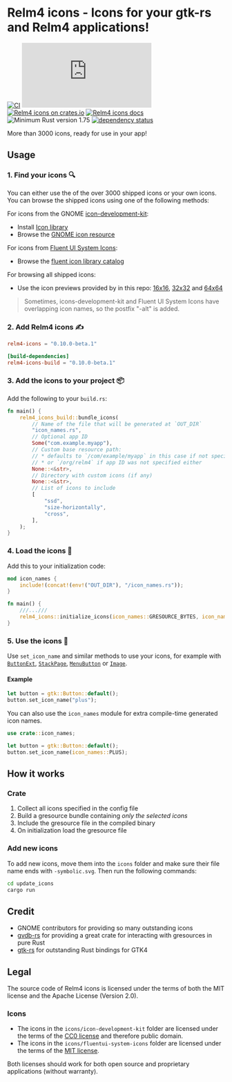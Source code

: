 # Relm4 icons - Icons for your gtk-rs and Relm4 applications!

[![CI](https://github.com/Relm4/icons/actions/workflows/rust.yml/badge.svg)](https://github.com/Relm4/icons/actions/workflows/rust.yml)
[![Matrix](https://img.shields.io/matrix/relm4:matrix.org?label=matrix%20chat)](https://matrix.to/#/#relm4:matrix.org)
[![Relm4 icons on crates.io](https://img.shields.io/crates/v/relm4-icons.svg)](https://crates.io/crates/relm4-icons)
[![Relm4 icons docs](https://img.shields.io/badge/rust-documentation-blue)](https://docs.rs/relm4_icons/)
![Minimum Rust version 1.75](https://img.shields.io/badge/rustc-1.65+-06a096.svg)
[![dependency status](https://deps.rs/repo/github/Relm4/icons/status.svg)](https://deps.rs/repo/github/Relm4/icons)

More than 3000 icons, ready for use in your app!

## Usage

### 1. Find your icons 🔍

You can either use the of the over 3000 shipped icons or your own icons.
You can browse the shipped icons using one of the following methods:

For icons from the GNOME [icon-development-kit](https://gitlab.gnome.org/Teams/Design/icon-development-kit):
+ Install [Icon library](https://flathub.org/apps/details/org.gnome.design.IconLibrary)
+ Browse the [GNOME icon resource](https://teams.pages.gitlab.gnome.org/Design/icon-development-kit-www/)

For icons from [Fluent UI System Icons](https://github.com/microsoft/fluentui-system-icons):
+ Browse the [fluent icon library catalog](https://aka.ms/fluentui-system-icons)

For browsing all shipped icons:
+ Use the icon previews provided by in this repo: [16x16](icons16.md), [32x32](icons32.md) and [64x64](icons64.md)

> Sometimes, icons-development-kit and Fluent UI System Icons have overlapping icon names, so the postfix "-alt" is added.

### 2. Add Relm4 icons ✍

```toml
relm4-icons = "0.10.0-beta.1"

[build-dependencies]
relm4-icons-build = "0.10.0-beta.1"
```

### 3. Add the icons to your project 📦

Add the following to your `build.rs`:

```rust
fn main() {
    relm4_icons_build::bundle_icons(
        // Name of the file that will be generated at `OUT_DIR`
        "icon_names.rs",
        // Optional app ID
        Some("com.example.myapp"),
        // Custom base resource path:
        // * defaults to `/com/example/myapp` in this case if not specified explicitly
        // * or `/org/relm4` if app ID was not specified either
        None::<&str>,
        // Directory with custom icons (if any)
        None::<&str>,
        // List of icons to include
        [
            "ssd",
            "size-horizontally",
            "cross",
        ],
    );
}
```

### 4. Load the icons 🛫

Add this to your initialization code:

```rust
mod icon_names {
    include!(concat!(env!("OUT_DIR"), "/icon_names.rs"));
}

fn main() {
    ///...///
    relm4_icons::initialize_icons(icon_names::GRESOURCE_BYTES, icon_names::RESOURCE_PREFIX);
}
```

### 5. Use the icons 🎉

Use `set_icon_name` and similar methods to use your icons, for example with
[`ButtonExt`](https://gtk-rs.org/gtk4-rs/git/docs/gtk4/prelude/trait.ButtonExt.html#tymethod.set_icon_name),
[`StackPage`](https://gtk-rs.org/gtk4-rs/git/docs/gtk4/struct.StackPage.html#method.set_icon_name),
[`MenuButton`](https://gtk-rs.org/gtk4-rs/git/docs/gtk4/struct.MenuButton.html#method.set_icon_name) or
[`Image`](https://gtk-rs.org/gtk4-rs/git/docs/gtk4/struct.Image.html#method.set_icon_name).

#### Example

```rust
let button = gtk::Button::default();
button.set_icon_name("plus");
```

You can also use the `icon_names` module for extra compile-time generated icon names.

```rust
use crate::icon_names;

let button = gtk::Button::default();
button.set_icon_name(icon_names::PLUS);
```

## How it works

### Crate

1. Collect all icons specified in the config file
2. Build a gresource bundle containing *only the selected icons*
3. Include the gresource file in the compiled binary
4. On initialization load the gresource file

### Add new icons

To add new icons, move them into the `icons` folder and make sure their file name ends with `-symbolic.svg`.
Then run the following commands:

```sh
cd update_icons
cargo run
```

## Credit

+ GNOME contributors for providing so many outstanding icons
+ [gvdb-rs](https://github.com/felinira/gvdb-rs) for providing a great crate for interacting with gresources in pure Rust
+ [gtk-rs](https://gtk-rs.org) for outstanding Rust bindings for GTK4

## Legal

The source code of Relm4 icons is licensed under the terms of both the MIT license and the Apache License (Version 2.0).

### Icons

+ The icons in the `icons/icon-development-kit` folder are licensed under the terms of the [CC0 license](https://creativecommons.org/share-your-work/public-domain/cc0/) and therefore public domain.
+ The icons in the `icons/fluentui-system-icons` folder are licensed under the terms of the [MIT license](https://opensource.org/license/MIT/).

Both licenses should work for both open source and proprietary applications (without warranty).
